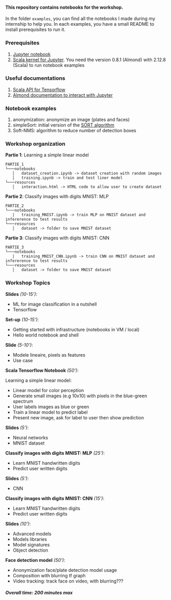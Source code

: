 
#### This repository contains notebooks for the workshop.


In the folder `examples`, you can find all the notebooks I made during my internship to help you.
In each examples, you have a small README to install prerequisites to run it.

### Prerequisites
1. [Jupyter notebook](https://jupyter.readthedocs.io/en/latest/install.html)
2. [Scala kernel for Jupyter](https://almond.sh/docs/quick-start-install). You need  the version 0.8.1 (Almond) with 2.12.8 (Scala) to run notebook examples

### Useful documentations
1. [Scala API for Tensorflow](https://github.com/eaplatanios/tensorflow_scala)
2. [Almond documentation to interact with Jupyter](https://almond.sh/docs/api-jupyter)

### Notebook examples
1. anonymization: anonymize an image (plates and faces)
2. simpleSort: initial version of the [SORT algorithm](https://arxiv.org/pdf/1602.00763.pdf)
3. Soft-NMS: algorithm to reduce number of detection boxes

### Workshop organization
**Partie 1**: Learning a simple linear model
```
PARTIE_1    
└───notebooks
   │   dataset_creation.ipynb -> dataset creation with random images
   |   training.ipynb -> train and test liner model
└───resources
   │   interaction.html -> HTML code to allow user to create dataset
```

**Partie 2**: Classify images with digits MNIST: MLP
```
PARTIE_2    
└───notebooks
   |   training_MNIST.ipynb -> train MLP on MNIST dataset and infererence to test results
└───resources
   │   dataset -> folder to save MNIST dataset
```

**Partie 3**: Classify images with digits MNIST: CNN
```
PARTIE_3    
└───notebooks
   |   training_MNIST_CNN.ipynb -> train CNN on MNIST dataset and infererence to test results
└───resources
   │   dataset -> folder to save MNIST dataset
```

### Workshop Topics
**Slides** *(10-15’)*:
* ML for image classification in a nutshell
* Tensorflow

**Set-up** *(10-15’)*:
* Getting started with infrastructure (notebooks in VM / local)
* Hello world notebook and shell

**Slide** *(5-10’)*:
* Modele lineaire, pixels as features
* Use case

**Scala Tensorflow Notebook** *(50’)*:

Learning a simple linear model:
* Linear model for color perception
* Generate small images (e.g 10x10) with pixels in the blue-green spectrum
* User labels images as blue or green
* Train a linear model to predict label
* Present new image, ask for label to user then show prediction

**Slides** *(5’)*:
* Neural networks
* MNIST dataset

**Classify images with digits MNIST: MLP** *(25’)*:
* Learn MNIST handwritten digits
* Predict user written digits

**Slides** *(5’)*:
* CNN

**Classify images with digits MNIST: CNN** *(15’)*:
* Learn MNIST handwritten digits
* Predict user written digits

**Slides** *(10’)*:
* Advanced models
* Models libraries
* Model signatures
* Object detection

**Face detection model** *(50’)*:
* Anonymization face/plate detection model usage
* Composition with blurring tf graph
* Video tracking: track face on video, with blurring???

##### Overall time: 200 minutes max
